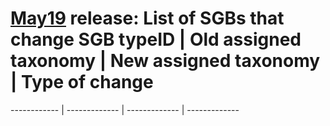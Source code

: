 # [May19](../Jan19-May19comparison.md#how-many-sgbs-change-type) release: List of SGBs that change SGB typeID | Old assigned taxonomy | New assigned taxonomy | Type of change
------------ | ------------- | ------------- | -------------
